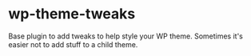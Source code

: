 wp-theme-tweaks
================

Base plugin to add tweaks to help style your WP theme. Sometimes it's easier not to add stuff to a child theme.
